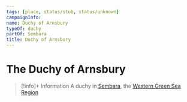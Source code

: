 ```yaml
---
tags: [place, status/stub, status/unknown]
campaignInfo:
name: Duchy of Arnsbury
typeOf: duchy
partOf: Sembara
title: Duchy of Arnsbury
---
```


# The Duchy of Arnsbury
>[!info]+ Information
> A duchy in [Sembara](<../sembara.md>), the [Western Green Sea Region](<../../../western-green-sea/western-green-sea-region.md>)
